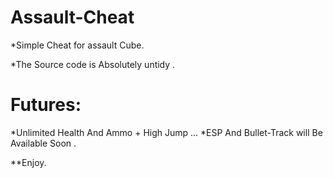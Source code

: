 # Assault-Cheat

*Simple Cheat for assault Cube.

*The Source code is Absolutely untidy .

# Futures:
*Unlimited Health  And  Ammo + High Jump ...
*ESP And Bullet-Track will Be Available Soon  .

**Enjoy.
